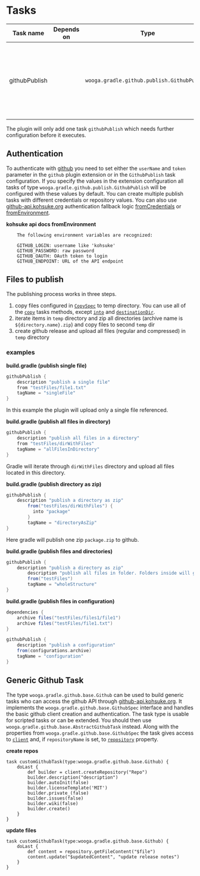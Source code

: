 # Tasks
| Task name          | Depends on            | Type                                           | Description |
| ------------------ | --------------------- | ---------------------------------------------- | ----------- |
| githubPublish      |                       | `wooga.gradle.github.publish.GithubPublish`    | Copies files and folder configured to temp directory and uploads them to github release |

The plugin will only add one task `githubPublish` which needs further configuration before it executes.

## Authentication
To authenticate with [github] you need to set either the `userName` and `token` parameter in the `github` plugin extension or in the `GithubPublish` task configuration.
If you specify the values in the extension configuration all tasks of type `wooga.gradle.github.publish.GithubPublish` will be configured with these values by default. You can create multiple publish tasks with different credentials or repository values.
You can also use [github-api.kohsuke.org][github-api] authentication fallback logic [fromCredentials][github-cred-auth] or [fromEnvironment][github-env-auth].

**kohsuke api docs fromEnvironment**
```
    The following environment variables are recognized:

    GITHUB_LOGIN: username like 'kohsuke'
    GITHUB_PASSWORD: raw password
    GITHUB_OAUTH: OAuth token to login
    GITHUB_ENDPOINT: URL of the API endpoint 
```

## Files to publish
The publishing process works in three steps.

1. copy files configured in [`CopySpec`][copy-spec] to temp directory. You can use all of the [`copy`][copy-spec] tasks methods, except [`into`][copy-spec-into] and [`destinationDir`][copy-destinationDir].
2. iterate items in `temp` directory and zip all directories (archive name is `${directory.name}.zip`) and copy files to second `temp` dir
3. create github release and upload all files (regular and compressed) in `temp` directory

### examples

**build.gradle (publish single file)**
```groovy
githubPublish {
    description "publish a single file"
    from "testFiles/file1.txt"
    tagName = "singleFile"
}
```
In this example the plugin will upload only a single file referenced.

**build.gradle (publish all files in directory)**
```groovy
githubPublish {
    description "publish all files in a directory"
    from "testFiles/dirWithFiles"
    tagName = "allFilesInDirectory"
}
```
Gradle will iterate through `dirWithFiles` directory and upload all files located in this directory.

**build.gradle (publish directory as zip)**
```groovy
githubPublish {
    description "publish a directory as zip"
        from("testFiles/dirWithFiles") {
          into "package"
        }
        tagName = "directoryAsZip"
}
```
Here gradle will publish one zip `package.zip` to github.

**build.gradle (publish files and directories)**
```groovy
githubPublish {
    description "publish a directory as zip"
        description "publish all files in folder. Folders inside will get zipped before upload"
        from("testFiles")
        tagName = "wholeStructure"
}
```

**build.gradle (publish files in configuration)**
```groovy
dependencies {
    archive files("testFiles/files1/file1")
    archive files("testFiles/file1.txt")
}

githubPublish {
    description "publish a configuration"
    from(configurations.archive)
    tagName = "configuration"
}
```

## Generic Github Task

The type `wooga.gradle.github.base.Github` can be used to build generic tasks who can access the github API through [github-api.kohsuke.org][github-api]. It implements the `wooga.gradle.github.base.GithubSpec` interface and handles the basic github client creation and authentication.
The task type is usable for scripted tasks or can be extended. You should then use `wooga.gradle.github.base.AbstractGithubTask` instead.
Along with the properties from `wooga.gradle.github.base.GithubSpec` the task gives access to [`client`](http://github-api.kohsuke.org/apidocs/org/kohsuke/github/GitHub.html) and, if `repositoryName` is set, to [`repository`](http://github-api.kohsuke.org/apidocs/org/kohsuke/github/GHRepository.html) property.

**create repos**
```
task customGithubTask(type:wooga.gradle.github.base.Github) {
    doLast {
        def builder = client.createRepository("Repo")
        builder.description("description")
        builder.autoInit(false)
        builder.licenseTemplate('MIT')
        builder.private_(false)
        builder.issues(false)
        builder.wiki(false)
        builder.create()
    }
}
```

**update files**
```
task customGithubTask(type:wooga.gradle.github.base.Github) {
    doLast {
        def content = repository.getFileContent("$file")
        content.update("$updatedContent", "update release notes")
    }
}
```

<!-- Links -->
[github]:               https://github.com
[github-env-auth]:      http://github-api.kohsuke.org/apidocs/org/kohsuke/github/GitHubBuilder.html#fromEnvironment--
[github-cred-auth]:     http://github-api.kohsuke.org/apidocs/org/kohsuke/github/GitHubBuilder.html#fromCredentials--
[yes]:                  http://atlas-resources.wooga.com/icons/icon_check.svg "yes"
[no]:                   http://atlas-resources.wooga.com/icons/icon_uncheck.svg "no"
[github-api]:           http://github-api.kohsuke.org/source-repository.html
[copy-spec]:            https://docs.gradle.org/3.4/javadoc/org/gradle/api/file/CopySpec.html
[copy-spec-into]:       https://docs.gradle.org/3.4/javadoc/org/gradle/api/file/CopySpec.html#into(java.lang.Object)
[copy-destinationDir]:  https://docs.gradle.org/current/dsl/org.gradle.api.tasks.Copy.html#org.gradle.api.tasks.Copy:destinationDir
[github-oauth-scopes]:  https://developer.github.com/apps/building-integrations/setting-up-and-registering-oauth-apps/about-scopes-for-oauth-apps/
